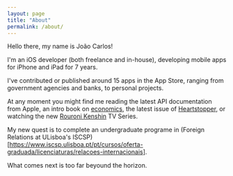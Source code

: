 ```yaml
---
layout: page
title: "About"
permalink: /about/
---
```


Hello there, my name is João Carlos!

I'm an iOS developer (both freelance and in-house), developing mobile apps for iPhone and iPad for 7 years.

I've contributed or published around 15 apps in the App Store, ranging from government agencies and banks, to personal projects.

At any moment you might find me reading the latest API documentation from Apple, an intro book on [economics](https://www.core-econ.org/the-economy/), the latest issue of [Heartstopper](https://tapas.io/episode/428109), or watching the new [Rouroni Kenshin](https://en.wikipedia.org/wiki/Rurouni_Kenshin_(2023_TV_series)) TV Series.

My new quest is to complete an undergraduate programe in (Foreign Relations at ULisboa's ISCSP)[https://www.iscsp.ulisboa.pt/pt/cursos/oferta-graduada/licenciaturas/relacoes-internacionais].

What comes next is too far beyound the horizon.